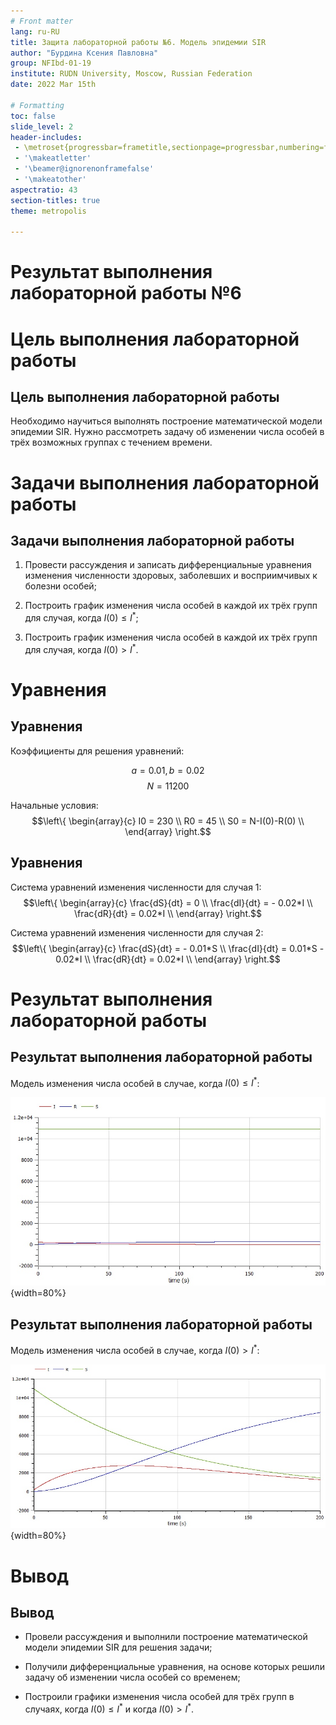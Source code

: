 ```yaml
---
# Front matter
lang: ru-RU
title: Защита лабораторной работы №6. Модель эпидемии SIR
author: "Бурдина Ксения Павловна"
group: NFIbd-01-19
institute: RUDN University, Moscow, Russian Federation
date: 2022 Mar 15th

# Formatting
toc: false
slide_level: 2
header-includes: 
 - \metroset{progressbar=frametitle,sectionpage=progressbar,numbering=fraction}
 - '\makeatletter'
 - '\beamer@ignorenonframefalse'
 - '\makeatother'
aspectratio: 43
section-titles: true
theme: metropolis

---
```


# Результат выполнения лабораторной работы №6

# Цель выполнения лабораторной работы 

## Цель выполнения лабораторной работы

Необходимо научиться выполнять построение математической модели эпидемии SIR. Нужно рассмотреть задачу об изменении числа особей в трёх возможных группах с течением времени.

# Задачи выполнения лабораторной работы

## Задачи выполнения лабораторной работы

1. Провести рассуждения и записать дифференциальные уравнения изменения численности здоровых, заболевших и восприимчивых к болезни особей;

2. Построить график изменения числа особей в каждой их трёх групп для случая, когда $I(0) \leqslant I^*$;

3. Построить график изменения числа особей в каждой их трёх групп для случая, когда $I(0) > I^*$.

# Уравнения

## Уравнения

Коэффициенты для решения уравнений:

$$a = 0.01, b = 0.02$$
$$N = 11200$$

Начальные условия:
$$\left\{ 
\begin{array}{c}
I0 = 230 \\
R0 = 45 \\
S0 = N-I(0)-R(0) \\
\end{array}
\right.$$

## Уравнения

Cистема уравнений изменения численности для случая 1:
$$\left\{ 
\begin{array}{c}
\frac{dS}{dt} = 0 \\ 
\frac{dI}{dt} = - 0.02*I \\
\frac{dR}{dt} = 0.02*I \\
\end{array}
\right.$$

Cистема уравнений изменения численности для случая 2:
$$\left\{ 
\begin{array}{c}
\frac{dS}{dt} = - 0.01*S \\ 
\frac{dI}{dt} = 0.01*S - 0.02*I \\
\frac{dR}{dt} = 0.02*I \\
\end{array}
\right.$$

# Результат выполнения лабораторной работы

## Результат выполнения лабораторной работы

Модель изменения числа особей в случае, когда $I(0) \leqslant I^*$:

![рис 1. График изменения числа особей в случае 1](screenshots/graph_1.jpg){width=80%}

## Результат выполнения лабораторной работы

Модель изменения числа особей в случае, когда $I(0)>I^*$:

![рис 1. График изменения числа особей в случае 2](screenshots/graph_2.jpg){width=80%}


# Вывод

## Вывод

- Провели рассуждения и выполнили построение математической модели эпидемии SIR для решения задачи;

-  Получили дифференциальные уравнения, на основе которых решили задачу об изменении числа особей со временем;

- Построили графики изменения числа особей для трёх групп в случаях, когда $I(0) \leqslant I^*$ и когда $I(0)>I^*$.

